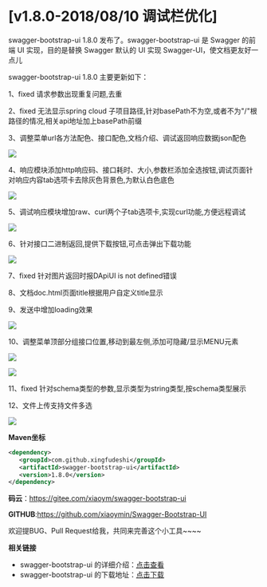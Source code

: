 # [v1.8.0-2018/08/10 调试栏优化]

swagger-bootstrap-ui 1.8.0 发布了。swagger-bootstrap-ui 是 Swagger 的前端 UI 实现，目的是替换 Swagger 默认的 UI 实现 Swagger-UI，使文档更友好一点儿 

swagger-bootstrap-ui 1.8.0 主要更新如下： 

1、fixed 请求参数出现重复问题,去重

2、fixed 无法显示spring cloud 子项目路径,针对basePath不为空,或者不为"/"根路径的情况,相关api地址加上basePath前缀

3、调整菜单url各方法配色、接口配色,文档介绍、调试返回响应数据json配色

![](/knife4j/images/blog/swagger-bootstrap-ui-1.8.0-issue/methodJson.png)

4、响应模块添加http响应码、接口耗时、大小,参数栏添加全选按钮,调试页面针对响应内容tab选项卡去除灰色背景色,为默认白色底色

![](/knife4j/images/blog/swagger-bootstrap-ui-1.8.0-issue/rcode.png)

5、调试响应模块增加raw、curl两个子tab选项卡,实现curl功能,方便远程调试

![](/knife4j/images/blog/swagger-bootstrap-ui-1.8.0-issue/curl.png)

6、针对接口二进制返回,提供下载按钮,可点击弹出下载功能

![](/knife4j/images/blog/swagger-bootstrap-ui-1.8.0-issue/download.png)

7、fixed 针对图片返回时报DApiUI is not defined错误

8、文档doc.html页面title根据用户自定义title显示

9、发送中增加loading效果

![](/knife4j/images/blog/swagger-bootstrap-ui-1.8.0-issue/loading.png)

10、调整菜单顶部分组接口位置,移动到最左侧,添加可隐藏/显示MENU元素

![](/knife4j/images/blog/swagger-bootstrap-ui-1.8.0-issue/m1.png)

![](/knife4j/images/blog/swagger-bootstrap-ui-1.8.0-issue/m2.png)

11、fixed 针对schema类型的参数,显示类型为string类型,按schema类型展示

12、文件上传支持文件多选

![](/knife4j/images/blog/swagger-bootstrap-ui-1.8.0-issue/upload.png)

**Maven坐标**

```xml
<dependency>
   <groupId>com.github.xingfudeshi</groupId>
   <artifactId>swagger-bootstrap-ui</artifactId>
   <version>1.8.0</version>
</dependency>
```
**码云**：https://gitee.com/xiaoym/swagger-bootstrap-ui

**GITHUB**:https://github.com/xiaoymin/Swagger-Bootstrap-UI

欢迎提BUG、Pull Request给我，共同来完善这个小工具~~~~


**相关链接**

- swagger-bootstrap-ui 的详细介绍：[点击查看](https://www.oschina.net/p/swagger-bootstrap-ui)
- swagger-bootstrap-ui 的下载地址：[点击下载](https://git.oschina.net/xiaoym/swagger-bootstrap-ui/releases)
 
 
